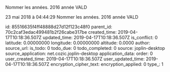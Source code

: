 Nommer les années. 2016 année VALD

23 mai 2018 à 04:44:29
Nommer les années. 2016 année VALD


id: 85516635f4ff48888d27d12f123c48f0
parent_id: 70c2caf3edac499481b2f26cabe317be
created_time: 2019-04-17T10:18:36.507Z
updated_time: 2019-04-17T10:18:36.507Z
is_conflict: 0
latitude: 0.00000000
longitude: 0.00000000
altitude: 0.0000
author: 
source_url: 
is_todo: 0
todo_due: 0
todo_completed: 0
source: joplin-desktop
source_application: net.cozic.joplin-desktop
application_data: 
order: 0
user_created_time: 2019-04-17T10:18:36.507Z
user_updated_time: 2019-04-17T10:18:36.507Z
encryption_cipher_text: 
encryption_applied: 0
type_: 1